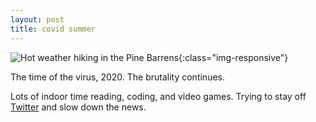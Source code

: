 ```yaml
---
layout: post
title: covid summer
---
```


![Hot weather hiking in the Pine Barrens](../img/2020-07-19-covid-summer/san-pines.jpg "Hot weather hiking in the Pine Barrens"){:class="img-responsive"}

The time of the virus, 2020. The brutality continues.

Lots of indoor time reading, coding, and video games. Trying to stay off [Twitter](https://twitter.com/sandy___beaches) and slow down the news.
